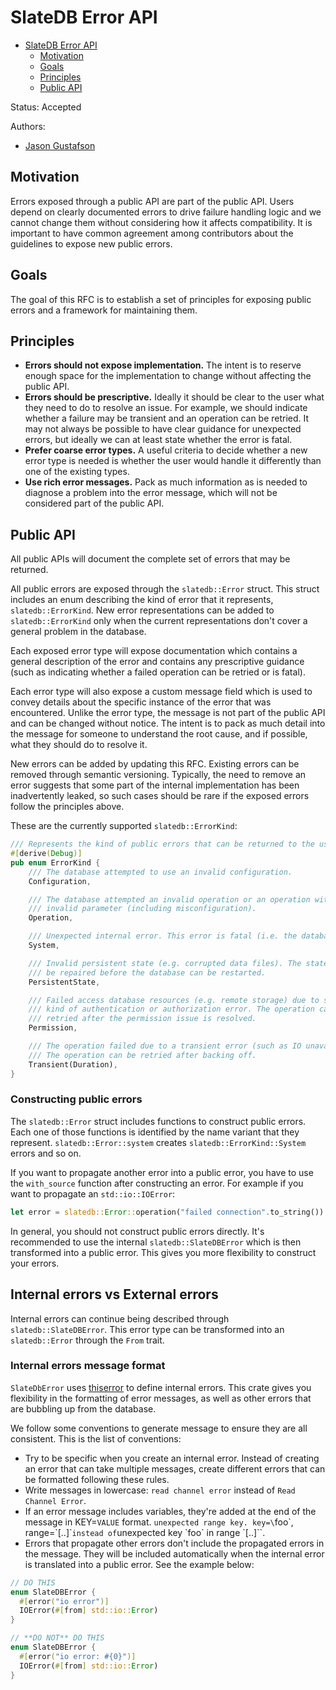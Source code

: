 # SlateDB Error API

<!-- TOC start (generated with https://github.com/derlin/bitdowntoc) -->

- [SlateDB Error API](#slatedb-error-api)
   * [Motivation](#motivation)
   * [Goals](#goals)
   * [Principles](#principles)
   * [Public API](#public-api)

<!-- TOC end -->

Status: Accepted

Authors:

* [Jason Gustafson](https://github.com/hachikuji)

## Motivation

Errors exposed through a public API are part of the public API. Users depend on clearly
documented errors to drive failure handling logic and we cannot change them without considering
how it affects compatibility. It is important to have common agreement among contributors
about the guidelines to expose new public errors.

## Goals

The goal of this RFC is to establish a set of principles for exposing public errors
and a framework for maintaining them.

## Principles

- **Errors should not expose implementation.** The intent is to reserve 
enough space for the implementation to change without affecting the public API.
- **Errors should be prescriptive.** Ideally it should be clear to the user what they need to do
to resolve an issue. For example, we should indicate whether a failure may be transient and
an operation can be retried. It may not always be possible to have clear guidance for 
unexpected errors, but ideally we can at least state whether the error is fatal.
- **Prefer coarse error types.** A useful criteria to decide whether a new error type is needed 
is whether the user would handle it differently than one of the existing types. 
- **Use rich error messages.** Pack as much information as is needed to diagnose a problem
into the error message, which will not be considered part of the public API.

## Public API

All public APIs will document the complete set of errors that may be returned.

All public errors are exposed through the `slatedb::Error` struct. This struct includes an
enum describing the kind of error that it represents, `slatedb::ErrorKind`. New error
representations can be added to `slatedb::ErrorKind` only when the current representations
don't cover a general problem in the database.

Each exposed error type will expose documentation which contains a general description
of the error and contains any prescriptive guidance (such as indicating whether a failed 
operation can  be retried or is fatal).

Each error type will also expose a custom message field which is used to convey details about the specific
instance of the error that was encountered. Unlike the error type, the message is not part of the 
public API and can be changed without notice. The intent is to pack as much detail into the message
for someone to understand the root cause, and if possible, what they should do to resolve it.

New errors can be added by updating this RFC. Existing errors can be removed through semantic 
versioning. Typically, the need to remove an error suggests that some part of the internal 
implementation has been inadvertently leaked, so such cases should be rare if the exposed 
errors follow the principles above.

These are the currently supported `slatedb::ErrorKind`:

```rust
/// Represents the kind of public errors that can be returned to the user.
#[derive(Debug)]
pub enum ErrorKind {
    /// The database attempted to use an invalid configuration.
    Configuration,

    /// The database attempted an invalid operation or an operation with an
    /// invalid parameter (including misconfiguration).
    Operation,

    /// Unexpected internal error. This error is fatal (i.e. the database must be closed).
    System,

    /// Invalid persistent state (e.g. corrupted data files). The state must
    /// be repaired before the database can be restarted.
    PersistentState,

    /// Failed access database resources (e.g. remote storage) due to some
    /// kind of authentication or authorization error. The operation can be
    /// retried after the permission issue is resolved.
    Permission,

    /// The operation failed due to a transient error (such as IO unavailability).
    /// The operation can be retried after backing off.
    Transient(Duration),
}
```

### Constructing public errors

The `slatedb::Error` struct includes functions to construct public errors. Each one of those
functions is identified by the name variant that they represent. `slatedb::Error::system` creates
`slatedb::ErrorKind::System` errors and so on.

If you want to propagate another error into a public error, you have to use the `with_source` function
after constructing an error. For example if you want to propagate an `std::io::IOError`:

```rust
let error = slatedb::Error::operation("failed connection".to_string()).with_source(my_ioerror)
```

In general, you should not construct public errors directly. It's recommended to use the internal `slatedb::SlateDBError`
which is then transformed into a public error. This gives you more flexibility to construct your errors.

## Internal errors vs External errors

Internal errors can continue being described through `slatedb::SlateDBError`. This error
type can be transformed into an `slatedb::Error` through the `From` trait.

### Internal errors message format

`SlateDbError` uses [thiserror](https://docs.rs/thiserror) to define internal errors. This crate gives you flexibility
in the formatting of error messages, as well as other errors that are bubbling up from the database.

We follow some conventions to generate message to ensure they are all consistent. This is the list of conventions:

- Try to be specific when you create an internal error. Instead of creating an error that can take multiple messages, create different errors that can be formatted following these rules.
- Write messages in lowercase: `read channel error` instead of `Read Channel Error`.
- If an error message includes variables, they're added at the end of the message in KEY=`VALUE` format. `unexpected range key. key=\`foo\`, range=\`[..]\`` instead of `unexpected key \`foo\` in range \`[..]\``.
- Errors that propagate other errors don't include the propagated errors in the message. They will be included automatically when the internal error is translated into a public error. See the example below:
```rust
// DO THIS
enum SlateDBError {
  #[error("io error")]
  IOError(#[from] std::io::Error)
}

// **DO NOT** DO THIS
enum SlateDBError {
  #[error("io error: #{0}")]
  IOError(#[from] std::io::Error)
}
```

